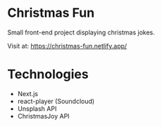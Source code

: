 # Christmas Fun

Small front-end project displaying christmas jokes.

Visit at: https://christmas-fun.netlify.app/

# Technologies

- Next.js
- react-player (Soundcloud)
- Unsplash API
- ChristmasJoy API
